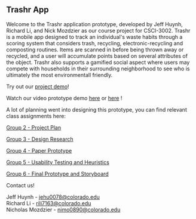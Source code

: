 ## Trashr App

Welcome to the Trashr application prototype, developed by Jeff Huynh, Richard Li, and Nick Mozdzier as our course project for CSCI-3002. Trashr is a mobile app designed to track an individual's waste habits through a scoring system that considers trash, recycling, electronic-recycling and composting routines. Items are scanned in before being thrown away or recycled, and a user will accumulate points based on several attributes of the object. Trashr also supports a gamified social aspect where users may compete with households in their surrounding neighborhood to see who is ultimately the most environmentall friendly.

Try out our [project demo](https://www.figma.com/file/bnXXtKIURRDcLiOExmUpqyNn/Trashr-Final?node-id=0%3A1)!

Watch our video prototype demo [here](https://drive.google.com/file/d/1aIYP37fXMKXSy5VOPAhdomG8SPWueNuS/view?usp=sharing) or [here](https://drive.google.com/open?id=1Ga1LLHZPFhpVsBEjfhGtH0XUiNj_-dOj) !

A lot of planning went into designing this prototype, you can find relevant class assignments here:

[Group 2 - Project Plan](https://docs.google.com/document/d/1G7celX0zr1QCMIk1bsY6INY6JaW6aTS3rq3gx6lpEDg/edit?usp=sharing)

[Group 3 - Design Research](https://docs.google.com/document/d/1vnUlvIrrWM0ekgj7HmSlAOHv-NWWoozStgwuHpNa_Nw/edit?usp=sharing)

[Group 4 - Paper Prototype](https://docs.google.com/document/d/1EBaEsRdfR8b0MZhsOIuJHhInPlTT-ekZ-yqQdwJ-Fe0/edit?usp=sharing)

[Group 5 - Usability Testing and Heuristics](https://docs.google.com/document/d/1gcO708NJdKgDejnYD67Q2pFD8IdkVgdXaq6TLfQ_Jf0/edit?usp=sharing)

[Group 6 - Final Prototype and Storyboard](https://docs.google.com/document/d/14sr9xG6XugkMHnuxw3oowlllf3O-DVAuOVKCJqXze64/edit?usp=sharing)


  

Contact us!    

Jeff Huynh - jehu0078@colorado.edu   
Richard Li - rili7163@colorado.edu   
Nicholas Mozdzier - nimo0890@colorado.edu
